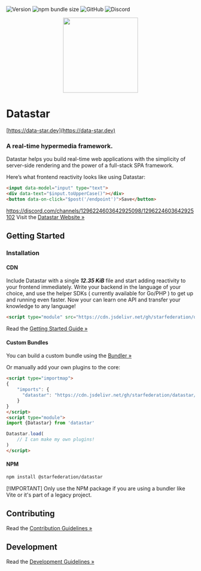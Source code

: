 ![Version](https://img.shields.io/npm/v/@starfederation/datastar)
![npm bundle size](https://img.shields.io/bundlephobia/minzip/%40starfederation%2Fdatastar)
![GitHub](https://img.shields.io/github/license/starfederation/datastar)
![Discord](https://img.shields.io/discord/1296224603642925098)

<p align="center"><img width="200" src="https://media.githubusercontent.com/media/starfederation/datastar/refs/heads/main/code/go/site/static/images/rocket.gif"></p>

# Datastar

[https://data-star.dev](https://data-star.dev)

### A real-time hypermedia framework.

Datastar helps you build real-time web applications with the simplicity of server-side rendering and the power of a full-stack SPA framework.

Here’s what frontend reactivity looks like using Datastar:

```html
<input data-model="input" type="text">
<div data-text="$input.toUpperCase()"></div>
<button data-on-click="$post('/endpoint')">Save</button>
```
https://discord.com/channels/1296224603642925098/1296224603642925102
Visit the [Datastar Website »](https://data-star.dev/)

## Getting Started

### Installation

#### CDN

Include Datastar with a single ***12.35 KiB*** file and start adding reactivity to your frontend immediately. Write your backend in the language of your choice, and use the helper SDKs ( currently available for Go/PHP ) to get up and running even faster.  Now your can learn one API and transfer your knowledge to any language!

```html
<script type="module" src="https://cdn.jsdelivr.net/gh/starfederation/datastar/datastar/bundles/datastar.js"></script>
```

Read the [Getting Started Guide »](https://data-star.dev/guide/getting_started)

#### Custom Bundles

You can build a custom bundle using the [Bundler »](https://data-star.dev/bundler)

Or manually add your own plugins to the core:

```html
<script type="importmap">
{
    "imports": {
      "datastar": "https://cdn.jsdelivr.net/gh/starfederation/datastar/datastar/bundles/datastar-core.js"
    }
}
</script>
<script type="module">
import {Datastar} from 'datastar'

Datastar.load(
    // I can make my own plugins!
)
</script>
```

#### NPM

```bash
npm install @starfederation/datastar
```

[!IMPORTANT] Only use the NPM package if you are using a bundler like Vite or it's part of a legacy project.

## Contributing

Read the [Contribution Guidelines »](CONTRIBUTING.md)

## Development

Read the [Development Guidelines »](DEVELOPMENT.md)